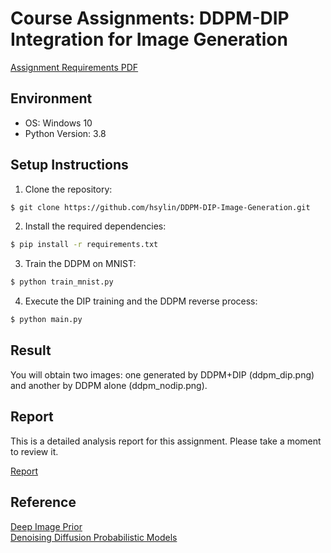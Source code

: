 # Course Assignments: DDPM-DIP Integration for Image Generation

[Assignment Requirements PDF](https://github.com/hsylin/DDPM-DIP-Fusion/blob/main/requirement.pdf)

## Environment

- OS: Windows 10
- Python Version: 3.8

## Setup Instructions

1. Clone the repository:
```bash
$ git clone https://github.com/hsylin/DDPM-DIP-Image-Generation.git
```
2. Install the required dependencies:
```bash
$ pip install -r requirements.txt
```
3. Train the DDPM on MNIST:
```bash
$ python train_mnist.py
```
4. Execute the DIP training and the DDPM reverse process:
```bash
$ python main.py
```
## Result
You will obtain two images: one generated by DDPM+DIP (ddpm_dip.png) and another by DDPM alone (ddpm_nodip.png).

## Report
This is a detailed analysis report for this assignment. Please take a moment to review it.

[Report](https://github.com/hsylin/DDPM-DIP-Fusion/blob/main/report.pdf)

## Reference
[Deep Image Prior](https://github.com/DmitryUlyanov/deep-image-prior)  
[Denoising Diffusion Probabilistic Models](https://github.com/bot66/MNISTDiffusion/tree/main)
